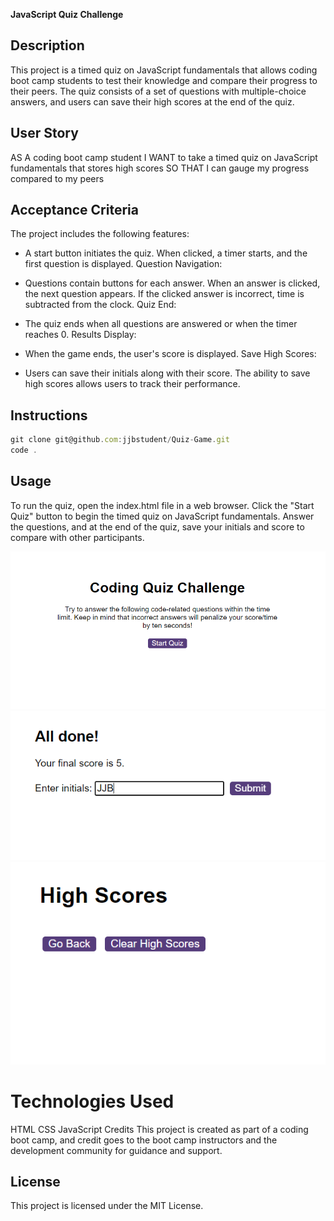 **JavaScript Quiz Challenge**

## Description

This project is a timed quiz on JavaScript fundamentals that allows coding boot camp students to test their knowledge and compare their progress to their peers. The quiz consists of a set of questions with multiple-choice answers, and users can save their high scores at the end of the quiz.

## User Story

AS A coding boot camp student
I WANT to take a timed quiz on JavaScript fundamentals that stores high scores
SO THAT I can gauge my progress compared to my peers

## Acceptance Criteria

The project includes the following features:

- A start button initiates the quiz.
When clicked, a timer starts, and the first question is displayed.
Question Navigation:

- Questions contain buttons for each answer.
When an answer is clicked, the next question appears.
If the clicked answer is incorrect, time is subtracted from the clock.
Quiz End:

- The quiz ends when all questions are answered or when the timer reaches 0.
Results Display:

- When the game ends, the user's score is displayed.
Save High Scores:

- Users can save their initials along with their score.
The ability to save high scores allows users to track their performance.

## Instructions 
```javascript
git clone git@github.com:jjbstudent/Quiz-Game.git
code .
```

## Usage
To run the quiz, open the index.html file in a web browser. Click the "Start Quiz" button to begin the timed quiz on JavaScript fundamentals. Answer the questions, and at the end of the quiz, save your initials and score to compare with other participants.

![screen1](assets/ref/2.png)
![screen2](assets/ref/3.png)
![screen3](assets/ref/4.png)

# Technologies Used
HTML
CSS
JavaScript
Credits
This project is created as part of a coding boot camp, and credit goes to the boot camp instructors and the development community for guidance and support.

## License
This project is licensed under the MIT License.




